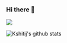 ### Hi there 👋 

![](https://visitor-badge.glitch.me/badge?page_id=kshitij)


![Kshitij's github stats](https://github-readme-stats.vercel.app/api?username=kshitiz&show_icons=true&title_color=fff&icon_color=79ff97&text_color=9f9f9f&bg_color=151515) 
